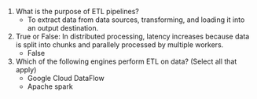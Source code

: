 1. What is the purpose of ETL pipelines?
   + To extract data from data sources, transforming, and loading it into an output destination.
2. True or False: In distributed processing, latency increases because data is split into chunks and parallely processed by multiple workers.
   + False
3. Which of the following engines perform ETL on data? (Select all that apply)
   + Google Cloud DataFlow
   + Apache spark
   